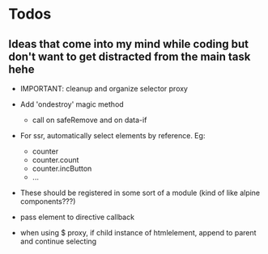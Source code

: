 # Todos
## Ideas that come into my mind while coding but don't want to get distracted from the main task hehe

- IMPORTANT: cleanup and organize selector proxy

- Add 'ondestroy' magic method
    - call on safeRemove and on data-if

- For ssr, automatically select elements by reference. Eg:
    - counter
    - counter.count
    - counter.incButton
    - ...
- These should be registered in some sort of a module (kind of like alpine components???)

- pass element to directive callback
- when using $ proxy, if child instance of htmlelement, append to parent and continue selecting